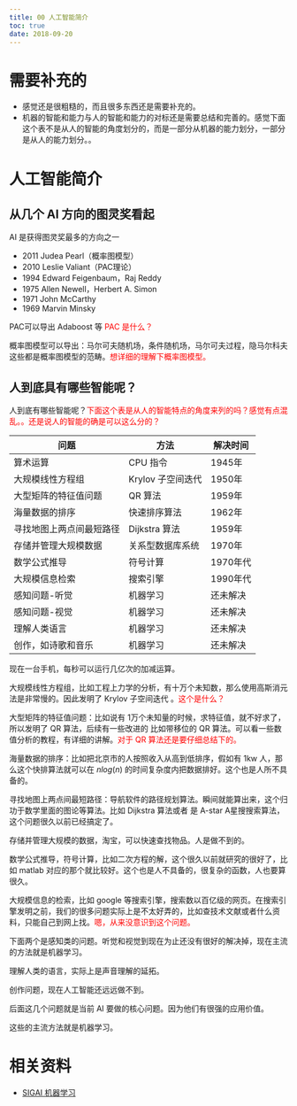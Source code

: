 ```yaml
---
title: 00 人工智能简介
toc: true
date: 2018-09-20
---
```

# 需要补充的

- 感觉还是很粗糙的，而且很多东西还是需要补充的。
- 机器的智能和能力与人的智能和能力的对标还是需要总结和完善的。感觉下面这个表不是从人的智能的角度划分的，而是一部分从机器的能力划分，一部分是从人的能力划分。。

# 人工智能简介

## 从几个 AI 方向的图灵奖看起

AI 是获得图灵奖最多的方向之一

- 2011 Judea Pearl（概率图模型）
- 2010 Leslie Valiant（PAC理论）
- 1994 Edward Feigenbaum，Raj Reddy
- 1975 Allen Newell，Herbert A. Simon
- 1971 John McCarthy
- 1969 Marvin Minsky

PAC可以导出 Adaboost 等 <span style="color:red;">PAC 是什么？</span>

概率图模型可以导出：马尔可夫随机场，条件随机场，马尔可夫过程，隐马尔科夫 这些都是概率图模型的范畴。<span style="color:red;">想详细的理解下概率图模型。</span>


## 人到底具有哪些智能呢？

人到底有哪些智能呢？<span style="color:red;">下面这个表是从人的智能特点的角度来列的吗？感觉有点混乱。。还是说人的智能的确是可以这么分的？</span>


| 问题                     | 方法              | 解决时间 |
| ------------------------ | ----------------- | -------- |
| 算术运算                 | CPU 指令          | 1945年   |
| 大规模线性方程组         | Krylov 子空间迭代 | 1950年   |
| 大型矩阵的特征值问题     | QR 算法           | 1959年   |
| 海量数据的排序           | 快速排序算法      | 1962年   |
| 寻找地图上两点间最短路径 | Dijkstra 算法     | 1959年   |
| 存储并管理大规模数据     | 关系型数据库系统  | 1970年   |
| 数学公式推导             | 符号计算          | 1970年代 |
| 大规模信息检索           | 搜索引擎          | 1990年代 |
| 感知问题-听觉            | 机器学习          | 还未解决 |
| 感知问题-视觉            | 机器学习          | 还未解决 |
| 理解人类语言             | 机器学习          | 还未解决 |
| 创作，如诗歌和音乐       | 机器学习          | 还未解决 |

现在一台手机，每秒可以运行几亿次的加减运算。

大规模线性方程组，比如工程上力学的分析，有十万个未知数，那么使用高斯消元法是非常慢的。因此发明了 Krylov 子空间迭代 。<span style="color:red;">这个是什么？</span>

大型矩阵的特征值问题：比如说有 1万个未知量的时候，求特征值，就不好求了，所以发明了 QR 算法，后续有一些改进的 比如带移位的 QR 算法。可以看一些数值分析的教程，有详细的讲解。<span style="color:red;">对于 QR 算法还是要仔细总结下的。</span>


海量数据的排序：比如把北京市的人按照收入从高到低排序，假如有 1kw 人，那么这个快排算法就可以在 $nlog(n)$ 的时间复杂度内把数据排好。这个也是人所不具备的。

寻找地图上两点间最短路径：导航软件的路径规划算法。瞬间就能算出来，这个归功于数学里面的图论等算法。比如 Dijkstra 算法或者 是 A-star A星搜搜索算法，这个问题很久以前已经搞定了。

存储并管理大规模的数据，淘宝，可以快速查找物品。人是做不到的。


数学公式推导，符号计算，比如二次方程的解，这个很久以前就研究的很好了，比如 matlab 对应的那个就比较好。这个也是人不具备的，很复杂的函数，人也要算很久。

大规模信息的检索，比如 google 等搜索引擎，搜索数以百亿级的网页。在搜索引擎发明之前，我们的很多问题实际上是不太好弄的，比如查技术文献或者什么资料，只能自己到网上找。<span style="color:red;">嗯，从来没意识到这个问题。</span>


下面两个是感知类的问题。听觉和视觉到现在为止还没有很好的解决掉，现在主流的方法就是机器学习。

理解人类的语言，实际上是声音理解的延拓。

创作问题，现在人工智能还远远做不到。

后面这几个问题就是当前 AI 要做的核心问题。因为他们有很强的应用价值。

这些的主流方法就是机器学习。






# 相关资料

- [SIGAI 机器学习](http://sigai.cn/index.php?r=front/viewcourse&id=13)
